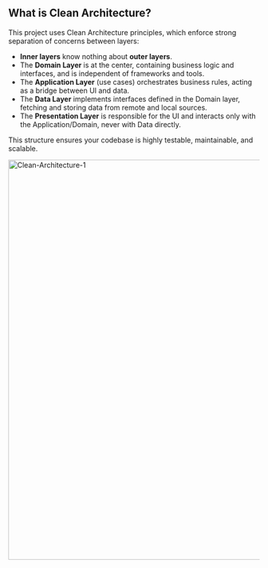 ## What is Clean Architecture?

This project uses Clean Architecture principles, which enforce strong separation of concerns between layers:

- **Inner layers** know nothing about **outer layers**.
- The **Domain Layer** is at the center, containing business logic and interfaces, and is independent of frameworks and tools.
- The **Application Layer** (use cases) orchestrates business rules, acting as a bridge between UI and data.
- The **Data Layer** implements interfaces defined in the Domain layer, fetching and storing data from remote and local sources.
- The **Presentation Layer** is responsible for the UI and interacts only with the Application/Domain, never with Data directly.

This structure ensures your codebase is highly testable, maintainable, and scalable.

<img width="800" height="800" alt="Clean-Architecture-1" src="https://github.com/user-attachments/assets/8b1dc1ce-befb-4700-9a99-5d36a160b11b" />
